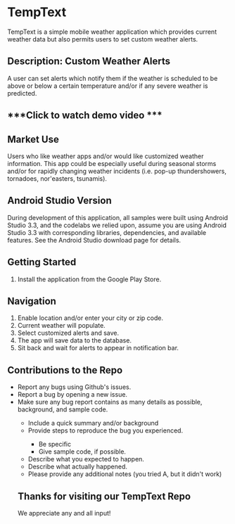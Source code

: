 # TempText
TempText is a simple mobile weather application which provides current weather data but also permits users to set custom weather alerts. 

## Description: Custom Weather Alerts
A user can set alerts which notify them if the weather is scheduled to be above or below a certain temperature and/or if any severe weather is predicted.

## ***Click to watch demo video ***

## Market Use
Users who like weather apps and/or would like customized weather information. This app could be especially useful during seasonal storms and/or for rapidly changing weather incidents (i.e. pop-up thundershowers, tornadoes, nor'easters, tsunamis).

## Android Studio Version
During development of this application, all samples were built using Android Studio 3.3, and the codelabs we relied upon, assume you are using Android Studio 3.3 with corresponding libraries, dependencies, and available features. See the Android Studio download page for details.

## Getting Started

<ol>
<li> Install the application from the Google Play Store.</li>
</ol> 

## Navigation

<ol>
   <li>Enable location and/or enter your city or zip code.</li>
   <li>Current weather will populate.</li>
   <li>Select customized alerts and save.</li>
   <li>The app will save data to the database.</li>
   <li>Sit back and wait for alerts to appear in notification bar.</li>
</ol>

## Contributions to the Repo
<ul>
<li>Report any bugs using Github's issues.</li>
<li>Report a bug by opening a new issue.</li>
<li>Make sure any bug report contains as many details as possible, background, and sample code.</li>
   <ul>
   <li>Include a quick summary and/or background</li>
   <li>Provide steps to reproduce the bug you experienced.</li>
       <ul>
        <li>Be specific</li>
        <li>Give sample code, if possible.</li>
       </ul>
   <li> Describe what you expected to happen.</li>
   <li> Describe what actually happened.</li>
   <li>Please provide any additional notes (you tried A, but it didn't work)</li>
</ul>

## Thanks for visiting our TempText Repo
We appreciate any and all input!
